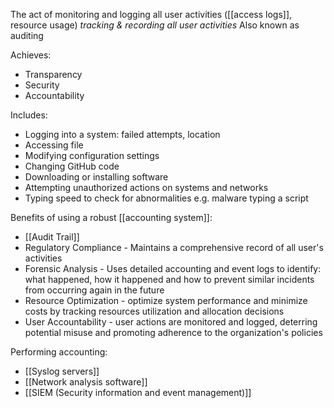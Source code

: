 The act of monitoring and logging all user activities ([[access logs]], resource usage)
*tracking & recording all user activities*
Also known as auditing

Achieves: 
- Transparency
- Security
- Accountability

Includes: 
- Logging into a system: failed attempts, location
- Accessing file
- Modifying configuration settings
- Changing GitHub code
- Downloading or installing software
- Attempting unauthorized actions on systems and networks
- Typing speed to check for abnormalities e.g. malware typing a script

Benefits of using a robust [[accounting system]]:
- [[Audit Trail]]
- Regulatory Compliance -  Maintains a comprehensive record of all user's activities
- Forensic Analysis - Uses detailed accounting and event logs to identify: what happened, how it happened and how to prevent similar incidents from occurring again in the future
- Resource Optimization - optimize system performance and minimize costs by tracking resources utilization and allocation decisions
- User Accountability - user actions are monitored and logged, deterring potential misuse and promoting adherence to the organization's policies

Performing accounting:
- [[Syslog servers]]
- [[Network analysis software]]
- [[SIEM (Security information and event management)]]

